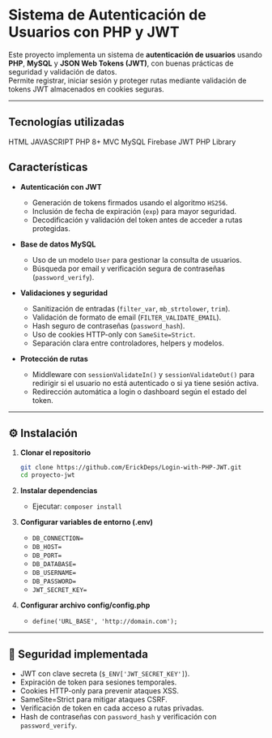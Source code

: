 # Sistema de Autenticación de Usuarios con PHP y JWT

Este proyecto implementa un sistema de **autenticación de usuarios** usando **PHP**, **MySQL** y **JSON Web Tokens (JWT)**, con buenas prácticas de seguridad y validación de datos.  
Permite registrar, iniciar sesión y proteger rutas mediante validación de tokens JWT almacenados en cookies seguras.

---

## Tecnologías utilizadas

HTML
JAVASCRIPT
PHP 8+ MVC
MySQL
Firebase JWT PHP Library

## Características

- **Autenticación con JWT**

  - Generación de tokens firmados usando el algoritmo `HS256`.
  - Inclusión de fecha de expiración (`exp`) para mayor seguridad.
  - Decodificación y validación del token antes de acceder a rutas protegidas.

- **Base de datos MySQL**

  - Uso de un modelo `User` para gestionar la consulta de usuarios.
  - Búsqueda por email y verificación segura de contraseñas (`password_verify`).

- **Validaciones y seguridad**

  - Sanitización de entradas (`filter_var`, `mb_strtolower`, `trim`).
  - Validación de formato de email (`FILTER_VALIDATE_EMAIL`).
  - Hash seguro de contraseñas (`password_hash`).
  - Uso de cookies HTTP-only con `SameSite=Strict`.
  - Separación clara entre controladores, helpers y modelos.

- **Protección de rutas**
  - Middleware con `sessionValidateIn()` y `sessionValidateOut()` para redirigir si el usuario no está autenticado o si ya tiene sesión activa.
  - Redirección automática a login o dashboard según el estado del token.

---

## ⚙️ Instalación

1. **Clonar el repositorio**

   ```bash
   git clone https://github.com/ErickDeps/Login-with-PHP-JWT.git
   cd proyecto-jwt

   ```

2. **Instalar dependencias**

   - Ejecutar: `composer install`

3. **Configurar variables de entorno (.env)**

   - `DB_CONNECTION=`
   - `DB_HOST=`
   - `DB_PORT=`
   - `DB_DATABASE=`
   - `DB_USERNAME=`
   - `DB_PASSWORD=`
   - `JWT_SECRET_KEY=`

4. **Configurar archivo config/config.php**
   - `define('URL_BASE', 'http://domain.com');`

---

## 🔐 Seguridad implementada

- JWT con clave secreta (`$_ENV['JWT_SECRET_KEY']`).
- Expiración de token para sesiones temporales.
- Cookies HTTP-only para prevenir ataques XSS.
- SameSite=Strict para mitigar ataques CSRF.
- Verificación de token en cada acceso a rutas privadas.
- Hash de contraseñas con `password_hash` y verificación con `password_verify`.
